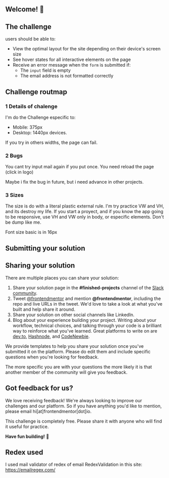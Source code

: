 
## Welcome! 👋


## The challenge

users should be able to:

- View the optimal layout for the site depending on their device's screen size
- See hover states for all interactive elements on the page
- Receive an error message when the `form` is submitted if:
  - The `input` field is empty
  - The email address is not formatted correctly

## Challenge routmap

### 1 Details of chalenge
I'm do the Challenge especific to:
- Mobile: 375px
- Desktop: 1440px
devices.

If you try in others widths, the page can fail.

### 2 Bugs
You cant try input mail again if you put once. You need reload the page
(click in logo)

Maybe i fix the bug in future, but i need advance in other projects.

### 3 Sizes
The size is do with a literal plastic external rule. I'm try practice VW and VH, and its destroy my life.
If you start a proyect, and if you know the app going to be responsive, use VH and VW only in body, or especific elements. Don't be dump like me.

Font size basic is in 16px 


## Submitting your solution




## Sharing your solution

There are multiple places you can share your solution:

1. Share your solution page in the **#finished-projects** channel of the [Slack community](https://www.frontendmentor.io/slack). 
2. Tweet [@frontendmentor](https://twitter.com/frontendmentor) and mention **@frontendmentor**, including the repo and live URLs in the tweet. We'd love to take a look at what you've built and help share it around.
3. Share your solution on other social channels like LinkedIn.
4. Blog about your experience building your project. Writing about your workflow, technical choices, and talking through your code is a brilliant way to reinforce what you've learned. Great platforms to write on are [dev.to](https://dev.to/), [Hashnode](https://hashnode.com/), and [CodeNewbie](https://community.codenewbie.org/).

We provide templates to help you share your solution once you've submitted it on the platform. Please do edit them and include specific questions when you're looking for feedback. 

The more specific you are with your questions the more likely it is that another member of the community will give you feedback.

## Got feedback for us?

We love receiving feedback! We're always looking to improve our challenges and our platform. So if you have anything you'd like to mention, please email hi[at]frontendmentor[dot]io.

This challenge is completely free. Please share it with anyone who will find it useful for practice.

**Have fun building!** 🚀







## Redex used
I used mail validator of redex of email RedexValidation in this site:
https://emailregex.com/